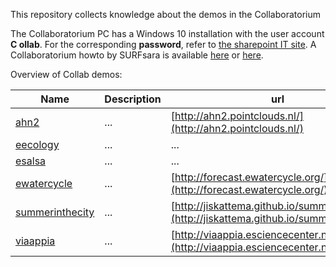 This repository collects knowledge about the demos in the Collaboratorium

The Collaboratorium PC has a Windows 10 installation with the user account **C ollab**. For the corresponding **password**, refer to [the sharepoint IT site](https://nlesc.sharepoint.com/it/SitePages/Guide%20-%20Using%20the%20Collab.aspx). A Collaboratorium howto by SURFsara is available [here](https://www.surf.nl/binaries/content/assets/surf/en/2015/collab_manual.pdf) or [here](docs/collab_manual.pdf).

Overview of Collab demos:

| Name | Description | url |
| --- | --- | --- |
| [ahn2](ahn2)  | ...  | [http://ahn2.pointclouds.nl/](http://ahn2.pointclouds.nl/)  |
| [eecology](eecology)  | ...  | ...  |
| [esalsa](esalsa)  | ...  | ...  |
| [ewatercycle](ewatercycle)  | ...  | [http://forecast.ewatercycle.org/](http://forecast.ewatercycle.org/)  |
| [summerinthecity](summerinthecity)  | ...  | [http://jiskattema.github.io/summerinthecity/](http://jiskattema.github.io/summerinthecity/)  |
| [viaappia](viaappia)  | ...  | [http://viaappia.esciencecenter.nl](http://viaappia.esciencecenter.nl)  |



 

